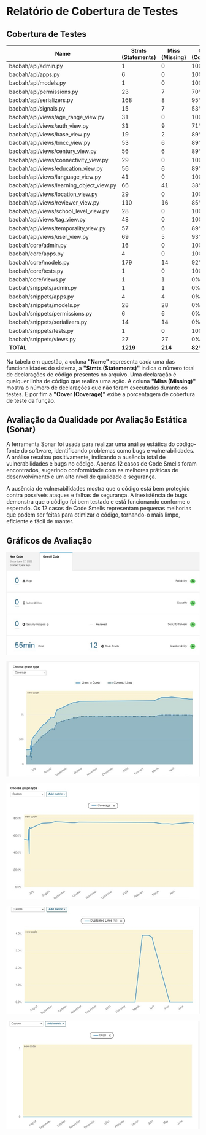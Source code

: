 # Relatório de Cobertura de Testes

## Cobertura de Testes

| Name                                  | Stmts (Statements) | Miss (Missing) | Cover (Coverage) |
|---------------------------------------|--------------------|----------------|------------------|
| baobah/api/admin.py                   | 1                  | 0              | 100%             |
| baobah/api/apps.py                    | 6                  | 0              | 100%             |
| baobah/api/models.py                  | 1                  | 0              | 100%             |
| baobah/api/permissions.py             | 23                 | 7              | 70%              |
| baobah/api/serializers.py             | 168                | 8              | 95%              |
| baobah/api/signals.py                 | 15                 | 7              | 53%              |
| baobah/api/views/age_range_view.py    | 31                 | 0              | 100%             |
| baobah/api/views/auth_view.py         | 31                 | 9              | 71%              |
| baobah/api/views/base_view.py         | 19                 | 2              | 89%              |
| baobah/api/views/bncc_view.py         | 53                 | 6              | 89%              |
| baobah/api/views/century_view.py      | 56                 | 6              | 89%              |
| baobah/api/views/connectivity_view.py | 29                 | 0              | 100%             |
| baobah/api/views/education_view.py    | 56                 | 6              | 89%              |
| baobah/api/views/language_view.py     | 41                 | 0              | 100%             |
| baobah/api/views/learning_object_view.py| 66               | 41             | 38%              |
| baobah/api/views/location_view.py     | 29                 | 0              | 100%             |
| baobah/api/views/reviewer_view.py     | 110                | 16             | 85%              |
| baobah/api/views/school_level_view.py | 28                 | 0              | 100%             |
| baobah/api/views/tag_view.py          | 48                 | 0              | 100%             |
| baobah/api/views/temporality_view.py  | 57                 | 6              | 89%              |
| baobah/api/views/user_view.py         | 69                 | 5              | 93%              |
| baobah/core/admin.py                  | 16                 | 0              | 100%             |
| baobah/core/apps.py                   | 4                  | 0              | 100%             |
| baobah/core/models.py                 | 179                | 14             | 92%              |
| baobah/core/tests.py                  | 1                  | 0              | 100%             |
| baobah/core/views.py                  | 1                  | 1              | 0%               |
| baobah/snippets/admin.py              | 1                  | 1              | 0%               |
| baobah/snippets/apps.py               | 4                  | 4              | 0%               |
| baobah/snippets/models.py             | 28                 | 28             | 0%               |
| baobah/snippets/permissions.py        | 6                  | 6              | 0%               |
| baobah/snippets/serializers.py        | 14                 | 14             | 0%               |
| baobah/snippets/tests.py              | 1                  | 0              | 100%             |
| baobah/snippets/views.py              | 27                 | 27             | 0%               |
| **TOTAL**                             | **1219**           | **214**        | **82%**          |

Na tabela em questão, a coluna **"Name"** representa cada uma das funcionalidades do sistema, a **"Stmts (Statements)"** indica o número total de declarações de código presentes no arquivo. Uma declaração é qualquer linha de código que realiza uma ação. A coluna **"Miss (Missing)"** mostra o número de declarações que não foram executadas durante os testes. E por fim a **"Cover (Coverage)"** exibe a porcentagem de cobertura de teste da função.

## Avaliação da Qualidade por Avaliação Estática (Sonar)
A ferramenta Sonar foi usada para realizar uma análise estática do código-fonte do software, identificando problemas como bugs e vulnerabilidades. A análise resultou positivamente, indicando a ausência total de vulnerabilidades e bugs no código. Apenas 12 casos de Code Smells foram encontrados, sugerindo conformidade com as melhores práticas de desenvolvimento e um alto nível de qualidade e segurança.

A ausência de vulnerabilidades mostra que o código está bem protegido contra possíveis ataques e falhas de segurança. A inexistência de bugs demonstra que o código foi bem testado e está funcionando conforme o esperado. Os 12 casos de Code Smells representam pequenas melhorias que podem ser feitas para otimizar o código, tornando-o mais limpo, eficiente e fácil de manter.

## Gráficos de Avaliação

![Resultado da Execução Sonar](1.png)

![Gráfico do Total de Linhas de código em relação ao total de cobertura](novocodigo+cobertura.jpeg)

![Gráfico de Cobertura de Código](graficodecobertura.jpeg)

![Gráfico de Cobertura de Código](duplicação.jpeg)

![Gráfico de Cobertura de Código](bugs.jpeg)
